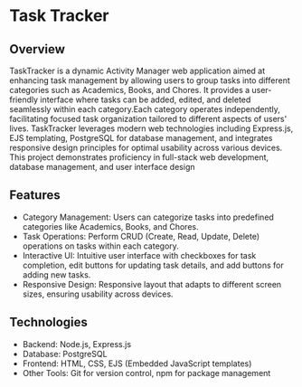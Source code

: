 # Task Tracker
## Overview
TaskTracker is a dynamic Activity Manager web application aimed at enhancing task management by allowing users to group tasks into different categories such as Academics, Books, and Chores. It provides a user-friendly interface where tasks can be added, edited, and deleted seamlessly within each category.Each category operates independently, facilitating focused task organization tailored to different aspects of users' lives. TaskTracker leverages modern web technologies including Express.js, EJS templating, PostgreSQL for database management, and integrates responsive design principles for optimal usability across various devices. This project demonstrates proficiency in full-stack web development, database management, and user interface design
## Features
- Category Management: Users can categorize tasks into predefined categories like Academics, Books, and Chores.
- Task Operations: Perform CRUD (Create, Read, Update, Delete) operations on tasks within each category.
- Interactive UI: Intuitive user interface with checkboxes for task completion, edit buttons for updating task details, and add buttons for adding new tasks.
- Responsive Design: Responsive layout that adapts to different screen sizes, ensuring usability across devices.
## Technologies
- Backend: Node.js, Express.js
- Database: PostgreSQL
- Frontend: HTML, CSS, EJS (Embedded JavaScript templates)
- Other Tools: Git for version control, npm for package management
